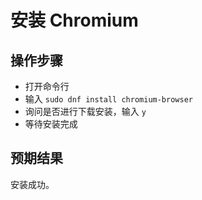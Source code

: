 # 安装 Chromium  
## 操作步骤  

* 打开命令行
* 输入 `sudo dnf install chromium-browser`
* 询问是否进行下载安装，输入 `y`
* 等待安装完成

## 预期结果

安装成功。
